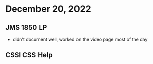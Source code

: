 # December 20, 2022

## JMS 1850 LP
- didn't document well, worked on the video page most of the day

## CSSI CSS Help